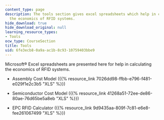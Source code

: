 ```yaml
---
content_type: page
description: The tools section gives excel spreadsheets which help in calculating
  the economics of RFID systems.
hide_download: true
hide_download_original: null
learning_resource_types:
- Tools
ocw_type: CourseSection
title: Tools
uid: 6fe3ecb8-0a9a-ac1b-8c93-10759403bbe9
---
```


Microsoft® Excel spreadsheets are presented here for help in calculating the economics of RFID systems.

*   Assembly Cost Model ({{% resource_link 7026dd98-ffbb-e796-f481-e029f1e2c3b5 "XLS" %}})
    
*   Semiconductor Cost Model ({{% resource_link 41268a51-72ee-de86-80ae-76d65be5a8eb "XLS" %}})
    
*   EPC RFID Calculator ({{% resource_link 9d9435aa-809f-7c81-e6e8-fee261067499 "XLS" %}})